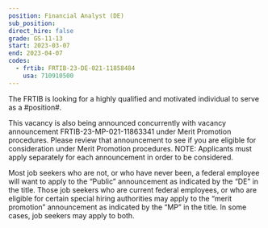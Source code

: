 ```yaml
---
position: Financial Analyst (DE)
sub_position:
direct_hire: false
grade: GS-11-13
start: 2023-03-07
end: 2023-04-07
codes:
  - frtib: FRTIB-23-DE-021-11858484
    usa: 710910500
---
```


The FRTIB is looking for a highly qualified and motivated individual to serve as a #position#.

This vacancy is also being announced concurrently with vacancy announcement FRTIB-23-MP-021-11863341 under Merit Promotion procedures. Please review that announcement to see if you are eligible for consideration under Merit Promotion procedures. NOTE: Applicants must apply separately for each announcement in order to be considered.

Most job seekers who are not, or who have never been, a federal employee will want to apply to the “Public” announcement as indicated by the “DE” in the title.  Those job seekers who are current federal employees, or who are eligible for certain special hiring authorities may apply to the “merit promotion” announcement as indicated by the “MP” in the title.  In some cases, job seekers may apply to both.
